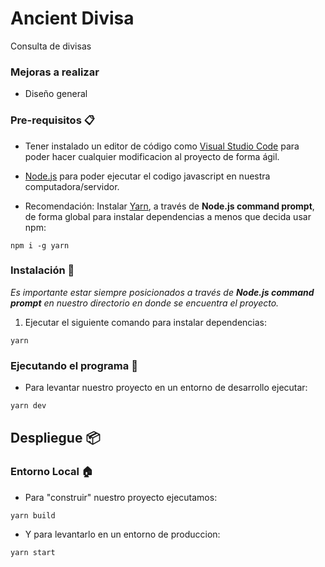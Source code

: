 # Ancient Divisa

Consulta de divisas

### Mejoras a realizar

* Diseño general

### Pre-requisitos 📋

* Tener instalado un editor de código como [Visual Studio Code](https://code.visualstudio.com/) para poder hacer cualquier modificacion al proyecto de forma ágil.

* [Node.js](https://nodejs.org/es/) para poder ejecutar el codigo javascript en nuestra computadora/servidor.

* Recomendación: Instalar [Yarn](https://yarnpkg.com/), a través de **Node.js command prompt**, de forma global para instalar dependencias a menos que decida usar npm:
```
npm i -g yarn
```

### Instalación 🔧

_Es importante estar siempre posicionados a través de **Node.js command prompt** en nuestro directorio en donde se encuentra el proyecto._

1. Ejecutar el siguiente comando para instalar dependencias:
```
yarn
```

### Ejecutando el programa 🚗

* Para levantar nuestro proyecto en un entorno de desarrollo ejecutar:
```
yarn dev
```

## Despliegue 📦

### Entorno Local 🏠

* Para "construir" nuestro proyecto ejecutamos:
```
yarn build
```

* Y para levantarlo en un entorno de produccion:
```
yarn start
```